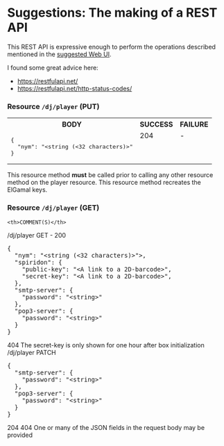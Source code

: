 # Suggestions: The making of a REST API

This REST API is expressive enough to perform the operations described mentioned in the [suggested Web UI](../webui/suggestions.md).

I found some great advice here:

* https://restfulapi.net/
* https://restfulapi.net/http-status-codes/

### Resource `/dj/player` (**PUT**)

<table>
  <tr>
    <th>BODY</th>
    <th>SUCCESS</th>
    <th>FAILURE</th>
  </tr>

  <tr>
    <td valign="top"><pre lang="json">{
  "nym": "&lt;string (<32 characters)&gt;"
}</pre></td>
    <td valign="top">204</td>
    <td valign="top">-</td>
  </tr>
</table>

This resource method **must** be called prior to calling any other resource method on the player resource. This resource method recreates the ElGamal keys.

### Resource `/dj/player` (**GET**)




    <th>COMMENT(S)</th>



  <tr>
    <td valign="top">/dj/player</td>
    <td valign="top">GET</td>
    <td valign="top">-</td>
    <td valign="top">200<pre lang="json">{
  "nym": "&lt;string (<32 characters)&gt;">,
  "spiridon": {
    "public-key": "&lt;A link to a 2D-barcode&gt;",
    "secret-key": "&lt;A link to a 2D-barcode&gt;",
  },
  "smtp-server": {
    "password": "&lt;string&gt;"
  },
  "pop3-server": {
    "password": "&lt;string&gt;"
  }
}</pre></td>
    <td valign="top">404</td>
    <td valign="top">The secret-key is only shown for one hour after box initialization</td>
  </tr>

  <tr>
    <td valign="top">/dj/player</td>
    <td valign="top">PATCH</td>
    <td valign="top"><pre lang="json">{
  "smtp-server": {
    "password": "&lt;string&gt;"
  },
  "pop3-server": {
    "password": "&lt;string&gt;"
  }
}</pre></td>
    <td valign="top">204</td>
    <td valign="top">404</td>
    <td valign="top">One or many of the JSON fields in the request body may be provided</td>
  </tr>
</table>
